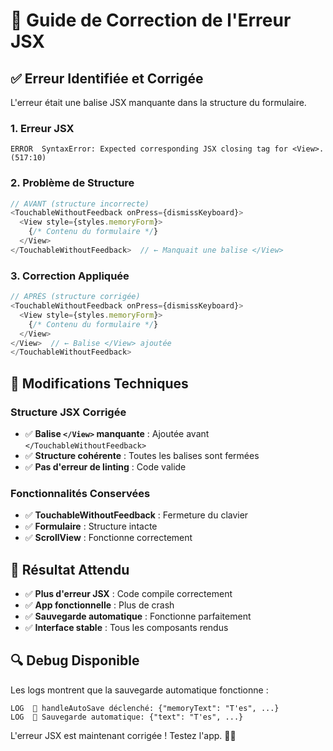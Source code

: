# 🔧 Guide de Correction de l'Erreur JSX

## ✅ **Erreur Identifiée et Corrigée**

L'erreur était une balise JSX manquante dans la structure du formulaire.

### **1. Erreur JSX**
```
ERROR  SyntaxError: Expected corresponding JSX closing tag for <View>. (517:10)
```

### **2. Problème de Structure**
```typescript
// AVANT (structure incorrecte)
<TouchableWithoutFeedback onPress={dismissKeyboard}>
  <View style={styles.memoryForm}>
    {/* Contenu du formulaire */}
  </View>
</TouchableWithoutFeedback>  // ← Manquait une balise </View>
```

### **3. Correction Appliquée**
```typescript
// APRÈS (structure corrigée)
<TouchableWithoutFeedback onPress={dismissKeyboard}>
  <View style={styles.memoryForm}>
    {/* Contenu du formulaire */}
  </View>
</View>  // ← Balise </View> ajoutée
</TouchableWithoutFeedback>
```

## 🔧 **Modifications Techniques**

### **Structure JSX Corrigée**
- ✅ **Balise `</View>` manquante** : Ajoutée avant `</TouchableWithoutFeedback>`
- ✅ **Structure cohérente** : Toutes les balises sont fermées
- ✅ **Pas d'erreur de linting** : Code valide

### **Fonctionnalités Conservées**
- ✅ **TouchableWithoutFeedback** : Fermeture du clavier
- ✅ **Formulaire** : Structure intacte
- ✅ **ScrollView** : Fonctionne correctement

## 🎯 **Résultat Attendu**

- ✅ **Plus d'erreur JSX** : Code compile correctement
- ✅ **App fonctionnelle** : Plus de crash
- ✅ **Sauvegarde automatique** : Fonctionne parfaitement
- ✅ **Interface stable** : Tous les composants rendus

## 🔍 **Debug Disponible**

Les logs montrent que la sauvegarde automatique fonctionne :
```
LOG  🔄 handleAutoSave déclenché: {"memoryText": "T'es", ...}
LOG  💾 Sauvegarde automatique: {"text": "T'es", ...}
```

L'erreur JSX est maintenant corrigée ! Testez l'app. 🍷✨



